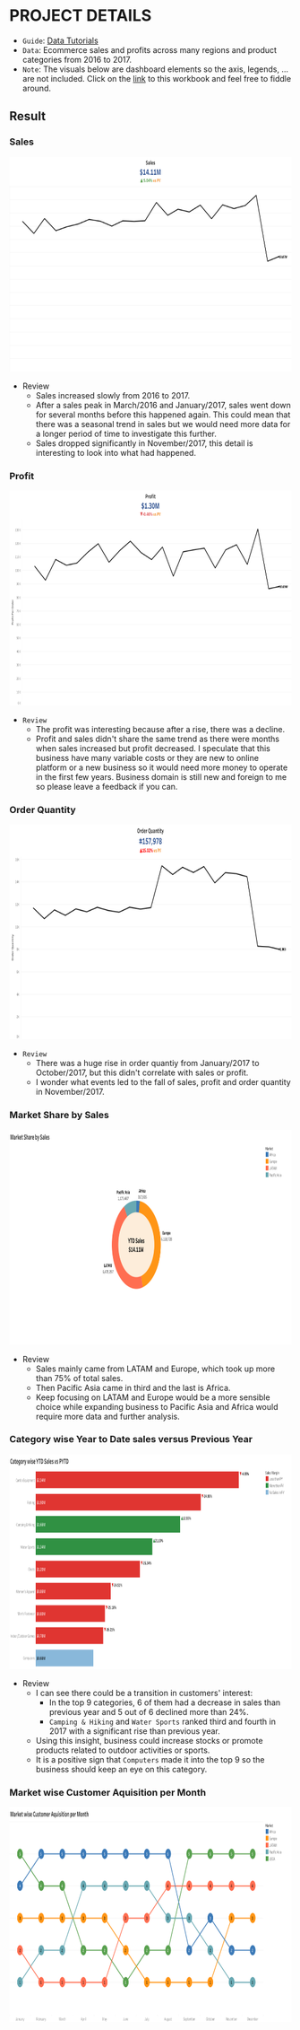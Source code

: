 # PROJECT DETAILS

* `Guide`: [Data Tutorials](https://www.youtube.com/watch?v=pCpvlIr1yvs&list=PLO9LeSU_vHCU_DHaLzEvsLxFdmB3Qcao_&index=3)
* `Data`: Ecommerce sales and profits across many regions and product categories from 2016 to 2017.
* `Note`: The visuals below are dashboard elements so the axis, legends, ... are not included. Click on the [link](https://public.tableau.com/views/EcommerceSales_16762877056020/MarketwiseCustomerAquisitionperMonth?:language=en-US&:display_count=n&:origin=viz_share_link) to this workbook and feel free to fiddle around.

## Result
### Sales
<p align="center">
   <img src="Image/Sales.png" width=758 height=383></img>
</p>

* Review
  - Sales increased slowly from 2016 to 2017.
  - After a sales peak in March/2016 and January/2017, sales went down for several months before this happened again. This could mean that there was a seasonal trend in sales but we would need more data for a longer period of time to investigate this further.
  - Sales dropped significantly in November/2017, this detail is interesting to look into what had happened.

### Profit
<p align="center">
   <img src="Image/Profit.png" width=758 height=383></img>
</p>

* `Review`
  -  The profit was interesting because after a rise, there was a decline.
  - Profit and sales didn't share the same trend as there were months when sales increased but profit decreased. I speculate that this business have many variable costs or they are new to online platform or a new business so it would need more money to operate in the first few years. Business domain is still new and foreign to me so please leave a feedback if you can.
  
### Order Quantity
<p align="center">
   <img src="Image/Order Quantity.png" width=758 height=383></img>
</p>

* `Review`
  - There was a huge rise in order quantiy from January/2017 to October/2017, but this didn't correlate with sales or profit.
  - I wonder what events led to the fall of sales, profit and order quantity in November/2017.

### Market Share by Sales
<p align="center">
   <img src="Image/Market Share by Sales.png" width=758 height=383></img>
</p>

* Review
  - Sales mainly came from LATAM and Europe, which took up more than 75% of total sales.
  - Then Pacific Asia came in third and the last is Africa.
  - Keep focusing on LATAM and Europe would be a more sensible choice while expanding business to Pacific Asia and Africa would require more data and further analysis.

### Category wise Year to Date sales versus Previous Year
<p align="center">
   <img src="Image/Category wise YTD Sales vs PYTD.png" width=758 height=383></img>
</p>

* Review
  - I can see there could be a transition in customers' interest: 
    - In the top 9 categories, 6 of them had a decrease in sales than previous year and 5 out of 6 declined more than 24%.
    - `Camping & Hiking` and `Water Sports` ranked third and fourth in 2017 with a significant rise than previous year.
  - Using this insight, business could increase stocks or promote products related to outdoor activities or sports.
  - It is a positive sign that `Computers` made it into the top 9 so the business should keep an eye on this category.

### Market wise Customer Aquisition per Month
<p align="center">
   <img src="Image/Market wise Customer Aquisition per Month.png" width=758 height=383></img>
</p>
